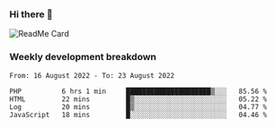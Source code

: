 ### Hi there 👋

<!--
**itzcy/itzcy** is a ✨ _special_ ✨ repository because its `README.md` (this file) appears on your GitHub profile.

Here are some ideas to get you started:

- 🔭 I’m currently working on ...
- 🌱 I’m currently learning ...
- 👯 I’m looking to collaborate on ...
- 🤔 I’m looking for help with ...
- 💬 Ask me about ...
- 📫 How to reach me: ...
- 😄 Pronouns: ...
- ⚡ Fun fact: ...
-->
![ReadMe Card](https://github-readme-stats.vercel.app/api?username=itzcy&show_icons=true&title_color=2d3198&icon_color=797cb8&text_color=24292e&bg_color=f6f8fa)

### Weekly development breakdown
<!--START_SECTION:waka-->

```text
From: 16 August 2022 - To: 23 August 2022

PHP          6 hrs 1 min     █████████████████████▒░░░   85.56 %
HTML         22 mins         █▒░░░░░░░░░░░░░░░░░░░░░░░   05.22 %
Log          20 mins         █▒░░░░░░░░░░░░░░░░░░░░░░░   04.77 %
JavaScript   18 mins         █░░░░░░░░░░░░░░░░░░░░░░░░   04.46 %
```

<!--END_SECTION:waka-->
